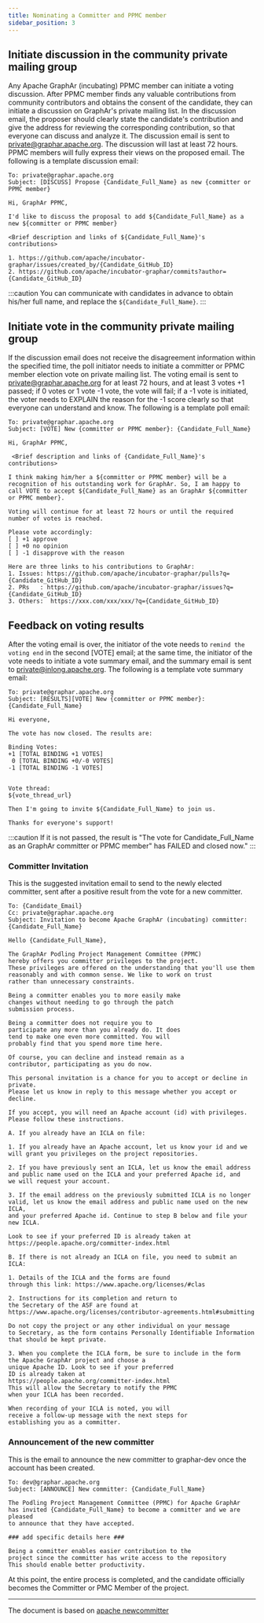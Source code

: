 ```yaml
---
title: Nominating a Committer and PPMC member
sidebar_position: 3
---
```


## Initiate discussion in the community private mailing group
Any Apache GraphAr (incubating) PPMC member can initiate a voting discussion.
After PPMC member finds any valuable contributions from community contributors and obtains the consent of the candidate, they can initiate a discussion on GraphAr's private mailing list.
In the discussion email, the proposer should clearly state the candidate's contribution and give the address for reviewing the corresponding contribution, so that everyone can discuss and analyze it.
The discussion email is sent to private@graphar.apache.org. The discussion will last at least 72 hours. PPMC members will fully express their views on the proposed email.
The following is a template  discussion email:
```shell
To: private@graphar.apache.org
Subject: [DISCUSS] Propose {Candidate_Full_Name} as new {committer or PPMC member}

Hi, GraphAr PPMC,
 
I'd like to discuss the proposal to add ${Candidate_Full_Name} as a new ${committer or PPMC member}

<Brief description and links of ${Candidate_Full_Name}'s contributions>
 
1. https://github.com/apache/incubator-graphar/issues/created_by/{Candidate_GitHub_ID} 
2. https://github.com/apache/incubator-graphar/commits?author={Candidate_GitHub_ID}
```

:::caution
You can communicate with candidates in advance to obtain his/her full name, and replace the `${Candidate_Full_Name}`.
:::

## Initiate vote in the community private mailing group
If the discussion email does not receive the disagreement information within the specified time, the poll initiator needs to initiate a committer or PPMC member election vote on private mailing list.
The voting email is sent to private@graphar.apache.org for at least 72 hours, and at least 3 votes +1 passed; if 0 votes or 1 vote -1 vote, the vote will fail; if a -1 vote is initiated, the voter needs to EXPLAIN the reason for the -1 score clearly so that everyone can understand and know.
The following is a template  poll email: 
```shell
To: private@graphar.apache.org
Subject: [VOTE] New {committer or PPMC member}: {Candidate_Full_Name} 

Hi, GraphAr PPMC,
 
 <Brief description and links of {Candidate_Full_Name}'s contributions>

I think making him/her a ${committer or PPMC member} will be a recognition of his outstanding work for GraphAr. So, I am happy to call VOTE to accept ${Candidate_Full_Name} as an GraphAr ${committer or PPMC member}.
 
Voting will continue for at least 72 hours or until the required number of votes is reached.

Please vote accordingly:
[ ] +1 approve
[ ] +0 no opinion
[ ] -1 disapprove with the reason  
  
Here are three links to his contributions to GraphAr:
1. Issues: https://github.com/apache/incubator-graphar/pulls?q={Candidate_GitHub_ID}
2. PRs   : https://github.com/apache/incubator-graphar/issues?q={Candidate_GitHub_ID}
3. Others:  https://xxx.com/xxx/xxx/?q={Candidate_GitHub_ID}
```

## Feedback on voting results
After the voting email is over, the initiator of the vote needs to `remind the voting end` in the second [VOTE] email; at the same time, the initiator of the vote needs to initiate a vote summary email, and the summary email is sent to private@inlong.apache.org.
The following is a template  vote summary email:
```shell
To: private@graphar.apache.org
Subject: [RESULTS][VOTE] New {committer or PPMC member}: {Candidate_Full_Name}

Hi everyone,

The vote has now closed. The results are:

Binding Votes:
+1 [TOTAL BINDING +1 VOTES]
 0 [TOTAL BINDING +0/-0 VOTES]
-1 [TOTAL BINDING -1 VOTES]


Vote thread:
${vote_thread_url}

Then I'm going to invite ${Candidate_Full_Name} to join us.

Thanks for everyone's support!   
```

:::caution
If it is not passed, the result is "The vote for Candidate_Full_Name as an GraphAr committer or PPMC member" has FAILED and closed now."
:::

### Committer Invitation

This is the suggested invitation email to send to the newly elected committer, sent after a positive result from the vote for a new committer.

```shell
To: {Candidate_Email}
Cc: private@graphar.apache.org
Subject: Invitation to become Apache GraphAr (incubating) committer: {Candidate_Full_Name}

Hello {Candidate_Full_Name},

The GraphAr Podling Project Management Committee (PPMC)
hereby offers you committer privileges to the project.
These privileges are offered on the understanding that you'll use them
reasonably and with common sense. We like to work on trust
rather than unnecessary constraints.

Being a committer enables you to more easily make
changes without needing to go through the patch
submission process.

Being a committer does not require you to
participate any more than you already do. It does
tend to make one even more committed. You will
probably find that you spend more time here.

Of course, you can decline and instead remain as a
contributor, participating as you do now.

This personal invitation is a chance for you to accept or decline in private.
Please let us know in reply to this message whether you accept or decline.

If you accept, you will need an Apache account (id) with privileges.
Please follow these instructions.

A. If you already have an ICLA on file:

1. If you already have an Apache account, let us know your id and we
will grant you privileges on the project repositories.

2. If you have previously sent an ICLA, let us know the email address
and public name used on the ICLA and your preferred Apache id, and
we will request your account.

3. If the email address on the previously submitted ICLA is no longer
valid, let us know the email address and public name used on the new ICLA,
and your preferred Apache id. Continue to step B below and file your new ICLA.

Look to see if your preferred ID is already taken at
https://people.apache.org/committer-index.html

B. If there is not already an ICLA on file, you need to submit an ICLA:

1. Details of the ICLA and the forms are found
through this link: https://www.apache.org/licenses/#clas

2. Instructions for its completion and return to
the Secretary of the ASF are found at
https://www.apache.org/licenses/contributor-agreements.html#submitting

Do not copy the project or any other individual on your message
to Secretary, as the form contains Personally Identifiable Information
that should be kept private.

3. When you complete the ICLA form, be sure to include in the form
the Apache GraphAr project and choose a
unique Apache ID. Look to see if your preferred
ID is already taken at
https://people.apache.org/committer-index.html
This will allow the Secretary to notify the PPMC
when your ICLA has been recorded.

When recording of your ICLA is noted, you will
receive a follow-up message with the next steps for
establishing you as a committer.
```

### Announcement of the new committer
This is the email to announce the new committer to graphar-dev once the account has been created.

```shell
To: dev@graphar.apache.org
Subject: [ANNOUNCE] New committer: {Candidate_Full_Name}

The Podling Project Management Committee (PPMC) for Apache GraphAr
has invited {Candidate_Full_Name} to become a committer and we are pleased
to announce that they have accepted.

### add specific details here ###

Being a committer enables easier contribution to the
project since the committer has write access to the repository
This should enable better productivity.
```

 
At this point, the entire process is completed, and the candidate officially becomes the Committer or PMC Member of the project.

---
The document is based on [apache newcommitter](https://community.apache.org/newcommitter.html#new-committer-process)